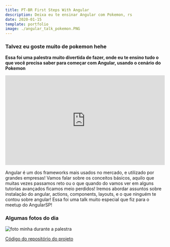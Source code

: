 ```yaml
---
title: PT-BR First Steps With Angular
description: Deixa eu te ensinar Angular com Pokemon, rs
date: 2020-01-15
template: portfolio
image: ./angular_talk_pokemon.PNG
---
```


### Talvez eu goste muito de pokemon hehe

**Essa foi uma palestra muito divertida de fazer, onde eu te ensino tudo o que você precisa saber para começar com Angular, usando o cenário do Pokemon**

<div style="left: 0; width: 100%; height: 0; position: relative; padding-bottom: 56.1972%;"><iframe src="https://speakerdeck.com/player/9ef053ff9d5f4f27a80386c63c9e685e" style="border: 0; top: 0; left: 0; width: 100%; height: 100%; position: absolute;" allowfullscreen scrolling="no" allow="encrypted-media"></iframe></div>

Angular é um dos frameworks mais usados no mercado, e utilizado por grandes empresas! Vamos falar sobre os conceitos básicos, aquilo que muitas vezes passamos reto ou o que quando do vamos ver em alguns tutorias avançados ficamos meio perdidos! Iremos abordar assuntos sobre instalação do angular, actions, components, layouts, e o que ninguém te contou sobre angular!
Essa foi uma talk muito especial que fiz para o meetup do AngularSP!

### Algumas fotos do dia

![foto minha durante a palestra](./talk_angula1.jpeg)

[Código do repositório do projeto](https://github.com/anabneri/pokemon-store)
